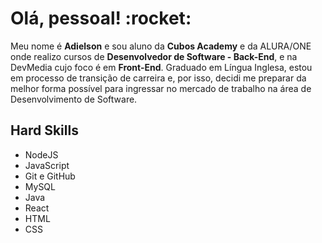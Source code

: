 <h1>Olá, pessoal! :rocket:</h1> 

<p>Meu nome é <b>Adielson</b> e sou aluno da <b>Cubos Academy</b> e da ALURA/ONE onde realizo cursos de <b>Desenvolvedor de Software - Back-End</b>, e na DevMedia cujo foco é em <b>Front-End</b>. Graduado em Língua Inglesa, estou em processo de transição de carreira e, por isso, decidi me preparar da melhor forma possível para ingressar no mercado de trabalho na área de Desenvolvimento de Software.</p>

<h2>Hard Skills</h2>
<ul>
  <li>NodeJS</li>
  <li>JavaScript</li>
  <li>Git e GitHub</li>
  <li>MySQL</li>
  <li>Java</li>
  <li>React</li>
  <li>HTML</li>
  <li>CSS</li>
</ul>
